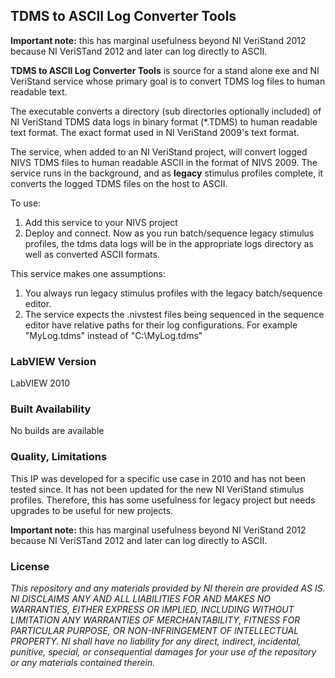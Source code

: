 ## TDMS to ASCII Log Converter Tools ##

**Important note:** this has marginal usefulness beyond NI VeriStand 2012 because NI VeriSTand 2012 and later can log directly to ASCII.

**TDMS to ASCII Log Converter Tools** is source for a stand alone exe and NI VeriStand service whose primary goal is to convert TDMS log files to human readable text.

The executable converts a directory (sub directories optionally included) of NI VeriStand TDMS data logs in binary format (*.TDMS) to human readable text format. The exact format used in NI VeriStand 2009's text format.

The service, when added to an NI VeriStand project, will convert logged NIVS TDMS files to human readable ASCII in the format of NIVS 2009. The service runs in the background, and as **legacy** stimulus profiles complete, it converts the logged TDMS files on the host to ASCII. 

To use:

1. Add this service to your NIVS project
2. Deploy and connect. Now as you run batch/sequence legacy stimulus profiles, the tdms data logs will be in the appropriate logs directory as well as converted ASCII formats.

This service makes one assumptions:

1. You always run legacy stimulus profiles with the legacy batch/sequence editor.
2. The service expects the .nivstest files being sequenced in the sequence editor have relative paths for their log configurations. For example "MyLog.tdms" instead of "C:\MyLog.tdms"

### LabVIEW Version ###

LabVIEW 2010

### Built Availability ###

No builds are available

### Quality, Limitations ###

This IP was developed for a specific use case in 2010 and has not been tested since. It has not been updated for the new NI VeriStand stimulus profiles. Therefore, this has some usefulness for legacy project but needs upgrades to be useful for new projects.

**Important note:** this has marginal usefulness beyond NI VeriStand 2012 because NI VeriSTand 2012 and later can log directly to ASCII.

### License ###

*This repository and any materials provided by NI therein are provided AS IS. NI DISCLAIMS ANY AND ALL LIABILITIES FOR AND MAKES NO WARRANTIES, EITHER EXPRESS OR IMPLIED, INCLUDING WITHOUT LIMITATION ANY WARRANTIES OF MERCHANTABILITY, FITNESS FOR  PARTICULAR PURPOSE, OR NON-INFRINGEMENT OF INTELLECTUAL PROPERTY. NI shall have no liability for any direct, indirect, incidental, punitive, special, or consequential damages for your use of the repository or any materials contained therein.*